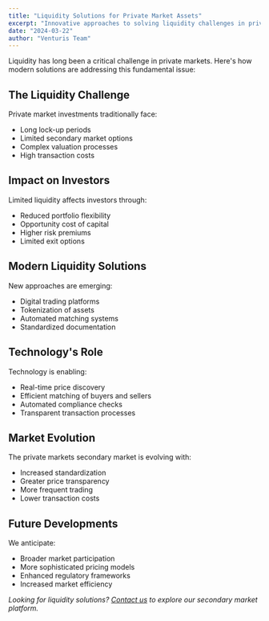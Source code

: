 ```yaml
---
title: "Liquidity Solutions for Private Market Assets"
excerpt: "Innovative approaches to solving liquidity challenges in private markets"
date: "2024-03-22"
author: "Venturis Team"
---
```


Liquidity has long been a critical challenge in private markets. Here's how modern solutions are addressing this fundamental issue:

## The Liquidity Challenge
Private market investments traditionally face:
- Long lock-up periods
- Limited secondary market options
- Complex valuation processes
- High transaction costs

## Impact on Investors
Limited liquidity affects investors through:
- Reduced portfolio flexibility
- Opportunity cost of capital
- Higher risk premiums
- Limited exit options

## Modern Liquidity Solutions
New approaches are emerging:
- Digital trading platforms
- Tokenization of assets
- Automated matching systems
- Standardized documentation

## Technology's Role
Technology is enabling:
- Real-time price discovery
- Efficient matching of buyers and sellers
- Automated compliance checks
- Transparent transaction processes

## Market Evolution
The private markets secondary market is evolving with:
- Increased standardization
- Greater price transparency
- More frequent trading
- Lower transaction costs

## Future Developments
We anticipate:
- Broader market participation
- More sophisticated pricing models
- Enhanced regulatory frameworks
- Increased market efficiency

*Looking for liquidity solutions? [Contact us](/contact) to explore our secondary market platform.* 